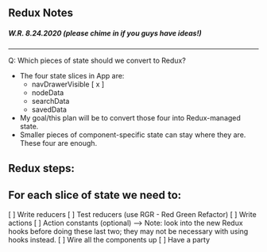 ## Redux Notes 
##### W.R. 8.24.2020 (please chime in if you guys have ideas!)
****

Q: Which pieces of state should we convert to Redux? 

* The four state slices in App are:    
    * navDrawerVisible [ x ]
    * nodeData
    * searchData
    * savedData
* My goal/this plan will be to convert those four into Redux-managed state.
* Smaller pieces of component-specific state can stay where they are. These four are enough.

## Redux steps: 

## For each slice of state we need to:
[ ] Write reducers
[ ] Test reducers (use RGR - Red Green Refactor)
[ ] Write actions
[ ] Action constants (optional)
--> Note: look into the new Redux hooks before doing these last two; they may not be necessary with using hooks instead.
[ ] Wire all the components up
[ ] Have a party